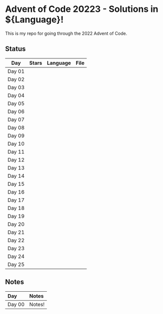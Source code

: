 # Advent of Code 20223 - Solutions in ${Language}!

This is my repo for going through the 2022 Advent of Code.

## Status

|  Day   | Stars | Language |   File   |
| :----: | :---: | :------: | :------: |
| Day 01 |       |          |          |
| Day 02 |       |          |          |
| Day 03 |       |          |          |
| Day 04 |       |          |          |
| Day 05 |       |          |          |
| Day 06 |       |          |          |
| Day 07 |       |          |          |
| Day 08 |       |          |          |
| Day 09 |       |          |          |
| Day 10 |       |          |          |
| Day 11 |       |          |          |
| Day 12 |       |          |          |
| Day 13 |       |          |          |
| Day 14 |       |          |          |
| Day 15 |       |          |          |
| Day 16 |       |          |          |
| Day 17 |       |          |          |
| Day 18 |       |          |          |
| Day 19 |       |          |          |
| Day 20 |       |          |          |
| Day 21 |       |          |          |
| Day 22 |       |          |          |
| Day 23 |       |          |          |
| Day 24 |       |          |          |
| Day 25 |       |          |          |

## Notes

| Day    | Notes  |
| :----- | :----- |
| Day 00 | Notes! |
